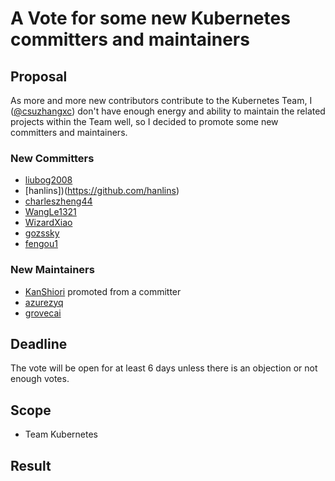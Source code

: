 # A Vote for some new Kubernetes committers and maintainers

## Proposal

As more and more new contributors contribute to the Kubernetes Team, I ([@csuzhangxc](https://github.com/csuzhangxc)) don't have enough energy and ability to maintain the related projects within the Team well, so I decided to promote some new committers and maintainers.

### New Committers

- [liubog2008](https://github.com/liubog2008)
- [hanlins])(https://github.com/hanlins)
- [charleszheng44](https://github.com/charleszheng44)
- [WangLe1321](https://github.com/WangLe1321)
- [WizardXiao](https://github.com/WizardXiao)
- [gozssky](https://github.com/gozssky)
- [fengou1](https://github.com/fengou1)

### New Maintainers

- [KanShiori](https://github.com/KanShiori) promoted from a committer
- [azurezyq](https://github.com/azurezyq)
- [grovecai](https://github.com/grovecai)

## Deadline

The vote will be open for at least 6 days unless there is an objection or not enough votes.

## Scope

* Team Kubernetes

## Result
